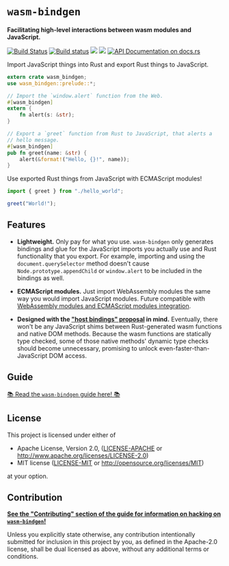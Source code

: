<meta charset="utf-8"/>

# `wasm-bindgen`

**Facilitating high-level interactions between wasm modules and JavaScript.**

[![Build Status](https://travis-ci.org/rustwasm/wasm-bindgen.svg?branch=master)](https://travis-ci.org/rustwasm/wasm-bindgen)
[![Build status](https://ci.appveyor.com/api/projects/status/559c0lj5oh271u4c?svg=true)](https://ci.appveyor.com/project/alexcrichton/wasm-bindgen)
[![](http://meritbadge.herokuapp.com/wasm-bindgen)](https://crates.io/crates/wasm-bindgen)
[![](https://img.shields.io/crates/d/wasm-bindgen.svg)](https://crates.io/crates/wasm-bindgen)
[![API Documentation on docs.rs](https://docs.rs/wasm-bindgen/badge.svg)](https://docs.rs/wasm-bindgen)

Import JavaScript things into Rust and export Rust things to JavaScript.

```rust
extern crate wasm_bindgen;
use wasm_bindgen::prelude::*;

// Import the `window.alert` function from the Web.
#[wasm_bindgen]
extern {
    fn alert(s: &str);
}

// Export a `greet` function from Rust to JavaScript, that alerts a
// hello message.
#[wasm_bindgen]
pub fn greet(name: &str) {
    alert(&format!("Hello, {}!", name));
}
```

Use exported Rust things from JavaScript with ECMAScript modules!

```js
import { greet } from "./hello_world";

greet("World!");
```

## Features

* **Lightweight.** Only pay for what you use. `wasm-bindgen` only generates
  bindings and glue for the JavaScript imports you actually use and Rust
  functionality that you export. For example, importing and using the
  `document.querySelector` method doesn't cause `Node.prototype.appendChild` or
  `window.alert` to be included in the bindings as well.

* **ECMAScript modules.** Just import WebAssembly modules the same way you would
  import JavaScript modules. Future compatible with [WebAssembly modules and
  ECMAScript modules integration][wasm-es-modules].

* **Designed with the ["host bindings" proposal][host-bindings] in mind.**
  Eventually, there won't be any JavaScript shims between Rust-generated wasm
  functions and native DOM methods. Because the wasm functions are statically
  type checked, some of those native methods' dynamic type checks should become
  unnecessary, promising to unlock even-faster-than-JavaScript DOM access.

[wasm-es-modules]: https://github.com/WebAssembly/esm-integration
[host-bindings]: https://github.com/WebAssembly/host-bindings/blob/master/proposals/host-bindings/Overview.md

## Guide

[📚 Read the `wasm-bindgen` guide here! 📚](https://rustwasm.github.io/wasm-bindgen)

## License

This project is licensed under either of

 * Apache License, Version 2.0, ([LICENSE-APACHE](LICENSE-APACHE) or
   http://www.apache.org/licenses/LICENSE-2.0)
 * MIT license ([LICENSE-MIT](LICENSE-MIT) or
   http://opensource.org/licenses/MIT)

at your option.

## Contribution

**[See the "Contributing" section of the guide for information on
hacking on `wasm-bindgen`!][contributing]**

Unless you explicitly state otherwise, any contribution intentionally submitted
for inclusion in this project by you, as defined in the Apache-2.0 license,
shall be dual licensed as above, without any additional terms or conditions.

[contributing]: https://rustwasm.github.io/wasm-bindgen/contributing.html
